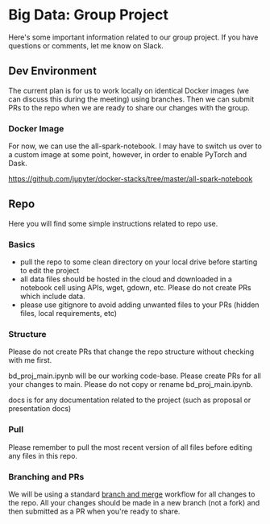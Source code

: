 # Big Data: Group Project

Here's some important information related to our group project. If you have questions or comments, let me know on Slack.

## Dev Environment

The current plan is for us to work locally on identical Docker images (we can discuss this during the meeting) using branches. Then we can submit PRs to the repo when we are ready to share our changes with the group.

### Docker Image

For now, we can use the all-spark-notebook. I may have to switch us over to a custom image at some point, however, in order to enable PyTorch and Dask.

https://github.com/jupyter/docker-stacks/tree/master/all-spark-notebook

## Repo

Here you will find some simple instructions related to repo use.

### Basics

* pull the repo to some clean directory on your local drive before starting to edit the project
* all data files should be hosted in the cloud and downloaded in a notebook cell using APIs, wget, gdown, etc. Please do not create PRs which include data.
* please use gitignore to avoid adding unwanted files to your PRs (hidden files, local requirements, etc)

### Structure

Please do not create PRs that change the repo structure without checking with me first.

bd_proj_main.ipynb will be our working code-base. Please create PRs for all your changes to main. Please do not copy or rename bd_proj_main.ipynb.

docs is for any documentation related to the project (such as proposal or presentation docs)

### Pull

Please remember to pull the most recent version of all files before editing any files in this repo.

### Branching and PRs

We will be using a standard [branch and merge](https://www.atlassian.com/git/tutorials/comparing-workflows/gitflow-workflow) workflow for all changes to the repo. All your changes should be made in a new branch (not a fork) and then submitted as a PR when you're ready to share.
